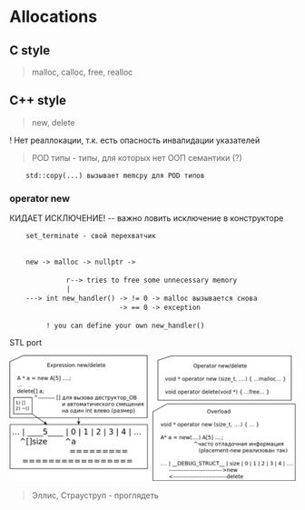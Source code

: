 # Allocations

## C style

> malloc, calloc, free, realloc

## C++ style

> new, delete

! Нет реаллокации, т.к. есть опасность инвалидации указателей

> POD типы - типы, для которых нет ООП семантики (?)

```
    std::copy(...) вызывает memcpy для POD типов
```

### operator new

КИДАЕТ ИСКЛЮЧЕНИЕ! -- важно ловить исключение в конструкторе

```
    set_terminate - свой перехватчик
```

```

    new -> malloc -> nullptr -> 

              г--> tries to free some unnecessary memory
              |
    ---> int new_handler() -> != 0 -> malloc вызывается снова
                           -> == 0 -> exception 

         ! you can define your own new_handler()
```

STL port

![Тонкости new / delete](./allocations.png)

> Эллис, Страуструп - проглядеть
